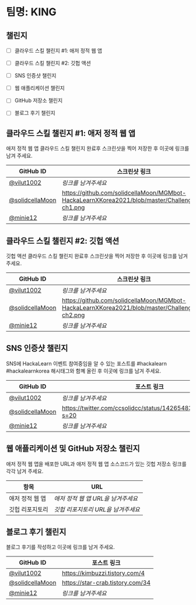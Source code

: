 # 팀명: KING #

## 챌린지 ##

* [ ] 클라우드 스킬 챌린지 #1: 애저 정적 웹 앱
* [ ] 클라우드 스킬 챌린지 #2: 깃헙 액션
* [ ] SNS 인증샷 챌린지
* [ ] 웹 애플리케이션 챌린지
* [ ] GitHub 저장소 챌린지
* [ ] 블로그 후기 챌린지


## 클라우드 스킬 챌린지 #1: 애저 정적 웹 앱 ##

애저 정적 웹 앱 클라우드 스킬 챌린지 완료후 스크린샷을 찍어 저장한 후 이곳에 링크를 남겨 주세요.

| GitHub ID | 스크린샷 링크 |
| --------- | ------------- |
| [@vilut1002](https://github.com/vilut1002) | *링크를 남겨주세요* |
| [@solidcellaMoon](https://github.com/solidcellaMoon) | https://github.com/solidcellaMoon/MGMbot-HackaLearnXKorea2021/blob/master/Challenge/jh-ch1.png |
| [@minie12](https://github.com/minie12) | *링크를 남겨주세요* |



## 클라우드 스킬 챌린지 #2: 깃헙 액션 ##

깃헙 액션 클라우드 스킬 챌린지 완료후 스크린샷을 찍어 저장한 후 이곳에 링크를 남겨 주세요.

| GitHub ID | 스크린샷 링크 |
| --------- | ------------- |
| [@vilut1002](https://github.com/vilut1002) | *링크를 남겨주세요* |
| [@solidcellaMoon](https://github.com/solidcellaMoon) | https://github.com/solidcellaMoon/MGMbot-HackaLearnXKorea2021/blob/master/Challenge/jh-ch2.png |
| [@minie12](https://github.com/minie12) | *링크를 남겨주세요* |



## SNS 인증샷 챌린지 ##

SNS에 HackaLearn 이벤트 참여중임을 알 수 있는 포스트를 #hackalearn #hackalearnkorea 해시태그와 함꼐 올린 후 이곳에 링크를 남겨 주세요.

| GitHub ID | 포스트 링크 |
| --------- | ------------- |
| [@vilut1002](https://github.com/vilut1002) | *링크를 남겨주세요* |
| [@solidcellaMoon](https://github.com/solidcellaMoon) | https://twitter.com/ccsolidcc/status/1426548346244632580?s=20 |
| [@minie12](https://github.com/minie12) | *링크를 남겨주세요* |



## 웹 애플리케이션 및 GitHub 저장소 챌린지 ##

애저 정적 웹 앱을 배포한 URL과 애저 정적 웹 앱 소스코드가 있는 깃헙 저장소 링크를 각각 남겨 주세요.

| 항목            | URL                                |
| --------------- | ---------------------------------- |
| 애저 정적 웹 앱 | *애저 정적 웹 앱 URL을 남겨주세요* |
| 깃헙 리포지토리 | *깃헙 리포지토리 URL을 남겨주세요* |


## 블로그 후기 챌린지 ##

블로그 후기를 작성하고 이곳에 링크를 남겨 주세요.

| GitHub ID | 포스트 링크 |
| --------- | ------------- |
| [@vilut1002](https://github.com/vilut1002) | https://kimbuzzi.tistory.com/4 |
| [@solidcellaMoon](https://github.com/solidcellaMoon) | https://star-crab.tistory.com/34 |
| [@minie12](https://github.com/minie12) | *링크를 남겨주세요* |
